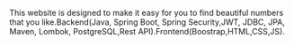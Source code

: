 This website is designed to make it easy for you to find beautiful numbers that you like.Backend(Java, Spring Boot, Spring Security,JWT, JDBC, JPA, Maven, Lombok, PostgreSQL,Rest API).Frontend(Boostrap,HTML,CSS,JS).

